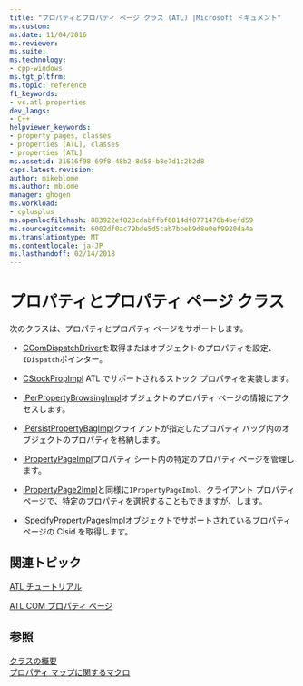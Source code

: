 ```yaml
---
title: "プロパティとプロパティ ページ クラス (ATL) |Microsoft ドキュメント"
ms.custom: 
ms.date: 11/04/2016
ms.reviewer: 
ms.suite: 
ms.technology:
- cpp-windows
ms.tgt_pltfrm: 
ms.topic: reference
f1_keywords:
- vc.atl.properties
dev_langs:
- C++
helpviewer_keywords:
- property pages, classes
- properties [ATL], classes
- properties [ATL]
ms.assetid: 31616f98-69f8-48b2-8d58-b8e7d1c2b2d8
caps.latest.revision: 
author: mikeblome
ms.author: mblome
manager: ghogen
ms.workload:
- cplusplus
ms.openlocfilehash: 883922ef828cdabffbf6014df0771476b4befd59
ms.sourcegitcommit: 6002df0ac79bde5d5cab7bbeb9d8e0ef9920da4a
ms.translationtype: MT
ms.contentlocale: ja-JP
ms.lasthandoff: 02/14/2018
---
```

# <a name="properties-and-property-pages-classes"></a>プロパティとプロパティ ページ クラス
次のクラスは、プロパティとプロパティ ページをサポートします。  
  
-   [CComDispatchDriver](../atl/reference/atl-typedefs.md#ccomdispatchdriver)を取得またはオブジェクトのプロパティを設定、`IDispatch`ポインター。  
  
-   [CStockPropImpl](../atl/reference/cstockpropimpl-class.md) ATL でサポートされるストック プロパティを実装します。  
  
-   [IPerPropertyBrowsingImpl](../atl/reference/iperpropertybrowsingimpl-class.md)オブジェクトのプロパティ ページの情報にアクセスします。  
  
-   [IPersistPropertyBagImpl](../atl/reference/ipersistpropertybagimpl-class.md)クライアントが指定したプロパティ バッグ内のオブジェクトのプロパティを格納します。  
  
-   [IPropertyPageImpl](../atl/reference/ipropertypageimpl-class.md)プロパティ シート内の特定のプロパティ ページを管理します。  
  
-   [IPropertyPage2Impl](../atl/reference/ipropertypage2impl-class.md)と同様に`IPropertyPageImpl`、クライアント プロパティ ページで、特定のプロパティを選択することもできますが、します。  
  
-   [ISpecifyPropertyPagesImpl](../atl/reference/ispecifypropertypagesimpl-class.md)オブジェクトでサポートされているプロパティ ページの Clsid を取得します。  
  
## <a name="related-articles"></a>関連トピック  
 [ATL チュートリアル](../atl/active-template-library-atl-tutorial.md)  
  
 [ATL COM プロパティ ページ](../atl/atl-com-property-pages.md)  
  
## <a name="see-also"></a>参照  
 [クラスの概要](../atl/atl-class-overview.md)   
 [プロパティ マップに関するマクロ](../atl/reference/property-map-macros.md)

